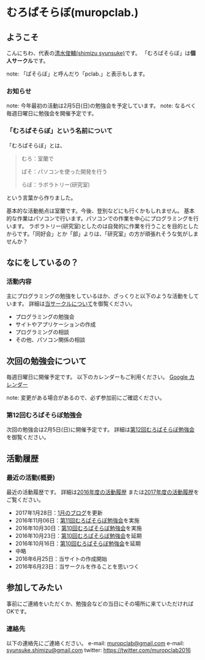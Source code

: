 # むろぱそらぼ(muropclab.)

## ようこそ
こんにちわ、代表の[清水俊輔(shimizu syunsuke)](md/member/001.shimizu.md)です。
「むろぱそらぼ」は**個人サークル**です。

note: 「ぱそらぼ」と呼んだり「pclab.」と表示もします。

### お知らせ
note: 今年最初の活動は2月5日(日)の勉強会を予定しています。
note: なるべく毎週日曜日に勉強会を開催予定です。

### 「むろぱそらぼ」という名前について
「むろぱそらぼ」とは、

> むろ：室蘭で
>  
> ぱそ：パソコンを使った開発を行う
>  
> らぼ：ラボラトリー(研究室)

という言葉から作りました。

基本的な活動拠点は室蘭です。今後、登別などにも行くかもしれません。
基本的な作業はパソコンで行います。パソコンでの作業を中心にプログラミングを行います。
ラボラトリー(研究室)としたのは自発的に作業を行うことを目的としたからです。「同好会」とか「部」よりは、「研究室」の方が頑張れそうな気がしませんか？


## なにをしているの？

### 活動内容
主にプログラミングの勉強をしているほか、ざっくりと以下のような活動をしています。
詳細は[当サークルについて](md/about/circle.md)を御覧ください。

- プログラミングの勉強会
- サイトやアプリケーションの作成
- プログラミングの相談
- その他、パソコン関係の相談


## 次回の勉強会について
毎週日曜日に開催予定です。
以下のカレンダーもご利用ください。
[Google カレンダー](https://calendar.google.com/calendar/embed?src=7egkhmisj8a9greidbui7un3ng%40group.calendar.google.com&ctz=Asia/Tokyo)

note: 変更がある場合があるので、必ず参加前にご確認ください。

### 第12回むろぱそらぼ勉強会
次回の勉強会は2月5日(日)に開催予定です。
詳細は[第12回むろぱそらぼ勉強会](md/sitelog/2017/02/2017-02-05.md)を御覧ください。

## 活動履歴

### 最近の活動(概要)
最近の活動履歴です。
詳細は[2016年度の活動履歴](md/sitelog/2016/2016.md)
または[2017年度の活動履歴](md/sitelog/2017/2017.md)をご覧ください。

<!-- 5件分を残す -->
- 2017年1月28日：[1月のブログ](md/blog/2017/2017-01.md)を更新
- 2016年11月06日：[第11回むろぱそらぼ勉強会](md/sitelog/2016/11/2016-11-06.md)を実施
- 2016年10月30日：[第10回むろぱそらぼ勉強会](md/sitelog/2016/10/2016-10-30.md)を実施
- 2016年10月23日：[第10回むろぱそらぼ勉強会](md/sitelog/2016/10/2016-10-30.md)を延期
- 2016年10月16日：[第10回むろぱそらぼ勉強会](md/sitelog/2016/10/2016-10-30.md)を延期
- 中略
- 2016年6月25日：当サイトの作成開始
- 2016年6月23日：当サークルを作ることを思いつく


## 参加してみたい
事前にご連絡をいただくか、勉強会などの当日にその場所に来ていただければOKです。

### 連絡先
以下の連絡先にご連絡ください。
e-mail: muropclab@gmail.com
e-mail: syunsuke.shimizu@gmail.com
twitter: https://twitter.com/muropclab2016
